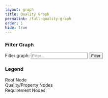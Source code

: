 ```yaml
---
layout: graph
title: Quality Graph
permalink: /full-quality-graph
order: 1
hide: true
---
```


<div id="full-q-graph-container">
    <div id="full-q-graph-sidebar">
        <div id="full-q-graph-controls-container">
            <h3>Filter Graph</h3>
            <label class="sr-only" for="full-q-graph-filter__input">Filter graph:</label>
            <input type="text" id="full-q-graph-filter__input" placeholder="Filter..." />
            <button id="full-q-graph-filter__btn" class="btn">Filter</button>
        </div>
        <div id="full-q-graph-legend">
            <h3>Legend</h3>
            <div class="legend-item">
                <span class="color-box" style="background-color: #ebebeb;"></span>
                <span class="legend-label">Root Node</span>
            </div>
            <div class="legend-item">
                <span class="color-box" style="background-color: #00B8F5;"></span>
                <span class="legend-label">Quality/Property Nodes</span>
            </div>
            <div class="legend-item">
                <span class="color-box" style="background-color: #92ef80;"></span>
                <span class="legend-label">Requirement Nodes</span>
            </div>
        </div>
    </div>
</div>

<script src="{{ '/assets/js/fullpage/main.js' | prepend: site.baseurl }}"></script>
